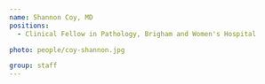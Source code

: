 ```yaml
---
name: Shannon Coy, MD
positions:
  - Clinical Fellow in Pathology, Brigham and Women's Hospital

photo: people/coy-shannon.jpg

group: staff
---
```

